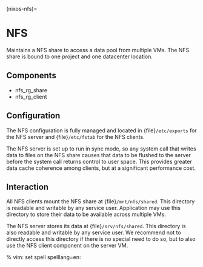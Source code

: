 (nixos-nfs)=

# NFS

Maintains a NFS share to access a data pool from multiple VMs. The NFS share is
bound to one project and one datacenter location.

## Components

- nfs_rg_share
- nfs_rg_client

## Configuration

The NFS configuration is fully managed and located in
{file}`/etc/exports` for the NFS server and {file}`/etc/fstab` for the NFS
clients.

The NFS server is set up to run in sync mode, so any system call that writes
data to files on the NFS share causes that data to be flushed to the server
before the system call returns control to user space. This provides greater data
cache coherence among clients, but at a significant performance cost.

## Interaction

All NFS clients mount the NFS share at {file}`/mnt/nfs/shared`. This directory is
readable and writable by any service user. Application may use this directory to
store their data to be available across multiple VMs.

The NFS server stores its data at {file}`/srv/nfs/shared`. This directory is also
readable and writable by any service user. We recommend not to directly access
this directory if there is no special need to do so, but to also use the NFS
client component on the server VM.

% vim: set spell spelllang=en:
